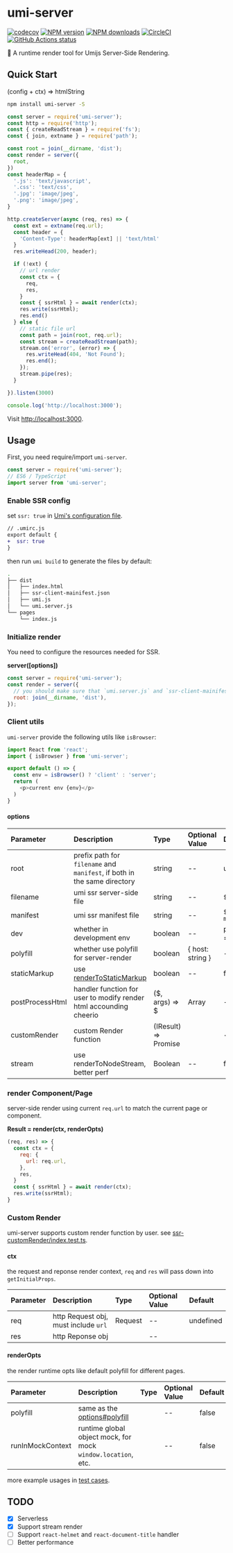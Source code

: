 # umi-server

[![codecov](https://codecov.io/gh/umijs/umi-server/branch/master/graph/badge.svg)](https://codecov.io/gh/umijs/umi-server) [![NPM version](https://img.shields.io/npm/v/umi-server.svg?style=flat)](https://npmjs.org/package/umi-server) [![NPM downloads](http://img.shields.io/npm/dm/umi-server.svg?style=flat)](https://npmjs.org/package/umi-server) [![CircleCI](https://circleci.com/gh/umijs/umi-server/tree/master.svg?style=svg)](https://circleci.com/gh/umijs/umi-server/tree/master) [![GitHub Actions status](https://github.com/umijs/umi-server/workflows/Node%20CI/badge.svg)](https://github.com/umijs/umi-server)

🚀 A runtime render tool for Umijs Server-Side Rendering.

## Quick Start

(config + ctx) => htmlString

```sh
npm install umi-server -S
```

```js
const server = require('umi-server');
const http = require('http');
const { createReadStream } = require('fs');
const { join, extname } = require('path');

const root = join(__dirname, 'dist');
const render = server({
  root,
})
const headerMap = {
  '.js': 'text/javascript',
  '.css': 'text/css',
  '.jpg': 'image/jpeg',
  '.png': 'image/jpeg',
}

http.createServer(async (req, res) => {
  const ext = extname(req.url);
  const header = {
    'Content-Type': headerMap[ext] || 'text/html'
  }
  res.writeHead(200, header);

  if (!ext) {
    // url render
    const ctx = {
      req,
      res,
    }
    const { ssrHtml } = await render(ctx);
    res.write(ssrHtml);
    res.end()
  } else {
    // static file url
    const path = join(root, req.url);
    const stream = createReadStream(path);
    stream.on('error', (error) => {
      res.writeHead(404, 'Not Found');
      res.end();
    });
    stream.pipe(res);
  }

}).listen(3000)

console.log('http://localhost:3000');
```

Visit [http://localhost:3000](http://localhost:3000).

## Usage

First, you need require/import `umi-server`.

```js
const server = require('umi-server');
// ES6 / TypeScript
import server from 'umi-server';
```

### Enable SSR config
set `ssr: true` in [Umi's configuration file](https://umijs.org/guide/app-structure.html#umirc-js-ts-and-config-config-js-ts).

```diff
// .umirc.js
export default {
+  ssr: true
}
```

then run `umi build` to generate the files by default:

```bash
.
├── dist
│   ├── index.html
│   ├── ssr-client-mainifest.json
│   ├── umi.js
│   └── umi.server.js
└── pages
    └── index.js
```

### Initialize render

You need to configure the resources needed for SSR.

**server([options])**

```js
const server = require('umi-server');
const render = server({
  // you should make sure that `umi.server.js` and `ssr-client-mainifest.json` in the same location.
  root: join(__dirname, 'dist'),
});
```

### Client utils

`umi-server` provide the following utils like `isBrowser`:

```js
import React from 'react';
import { isBrowser } from 'umi-server';

export default () => {
  const env = isBrowser() ? 'client' : 'server';
  return (
    <p>current env {env}</p>
  )
}
```

#### options

| Parameter | Description | Type | Optional Value | Default |
| :--- | :--- | :--- | :--- | :--- |
| root | prefix path for `filename` and `manifest`, if both in the same directory | string | -- | undefined |
| filename | umi ssr server-side file | string | -- | `${root}/umi.server.js` |
| manifest | umi ssr manifest file | string | -- | `${root}/ssr-client-mainifest.json` |
| dev | whether in development env | boolean | -- | process.env.NODE_ENV === 'development' |
| polyfill | whether use polyfill for server-render | boolean | { host: string } | -- | false |
| staticMarkup | use [renderToStaticMarkup](https://reactjs.org/docs/react-dom-server.html#rendertostaticmarkup) | boolean | -- | false |
| postProcessHtml | handler function for user to modify render html accounding cheerio | ($, args) => $ | Array | -- | $ => $ |
| customRender | custom Render function | (IResult) => Promise<string> |  | -- | ReactDOMServer.renderToString |
| stream | use renderToNodeStream, better perf | Boolean | -- | false |

### render Component/Page

server-side render using current `req.url` to match the current page or component.

**Result = render(ctx, renderOpts)**

```js
(req, res) => {
  const ctx = {
    req: {
      url: req.url,
    },
    res,
  }
  const { ssrHtml } = await render(ctx);
  res.write(ssrHtml);
}
```

### Custom Render

umi-server supports custom render function by user. see [ssr-customRender/index.test.ts](http://github.com/umijs/umi-server/tree/master/packages/umi-server/test/fixtures/ssr-customRender/index.test.ts).

#### ctx

the request and reponse render context, `req` and `res` will pass down into `getInitialProps`.

| Parameter | Description | Type | Optional Value | Default |
| :--- | :--- | :--- | :--- | :--- |
| req | http Request obj, must include `url` | Request | -- | undefined |
| res | http Reponse obj |  | -- |  |

#### renderOpts

the render runtime opts like default polyfill for different pages.

| Parameter | Description | Type | Optional Value | Default |
| :--- | :--- | :--- | :--- | :--- |
| polyfill | same as the [options#polyfill](#options) |  | -- | false |
| runInMockContext | runtime global object mock, for mock `window.location`, etc. |  | -- | false |

more example usages in [test cases](https://github.com/umijs/umi-server/tree/master/packages/umi-server/test).

## TODO

- [x] Serverless
- [x] Support stream render
- [ ] Support `react-helmet` and `react-document-title` handler
- [ ] Better performance
